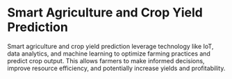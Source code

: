 # Smart Agriculture and Crop Yield Prediction
Smart agriculture and crop yield prediction leverage technology like IoT, data analytics, and machine learning to optimize farming practices and predict crop output. This allows farmers to make informed decisions, improve resource efficiency, and potentially increase yields and profitability. 
